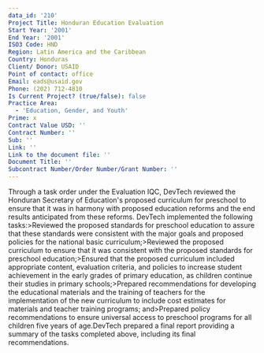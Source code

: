 ```yaml
---
data_id: '210'
Project Title: Honduran Education Evaluation
Start Year: '2001'
End Year: '2001'
ISO3 Code: HND
Region: Latin America and the Caribbean
Country: Honduras
Client/ Donor: USAID
Point of contact: office
Email: eads@usaid.gov
Phone: (202) 712-4810
Is Current Project? (true/false): false
Practice Area:
  - 'Education, Gender, and Youth'
Prime: x
Contract Value USD: ''
Contract Number: ''
Sub: ''
Link: ''
Link to the document file: ''
Document Title: ''
Subcontract Number/Order Number/Grant Number: ''
---
```


Through a task order under the Evaluation IQC, DevTech reviewed the Honduran Secretary of Education's proposed curriculum for preschool to ensure that it was in harmony with proposed education reforms and the end results anticipated from these reforms. DevTech implemented the following tasks:>Reviewed the proposed standards for preschool education to assure that these standards were consistent with the major goals and proposed policies for the national basic curriculum;>Reviewed the proposed curriculum to ensure that it was consistent with the proposed standards for preschool education;>Ensured that the proposed curriculum included appropriate content, evaluation criteria, and policies to increase student achievement in the early grades of primary education, as children continue their studies in primary schools;>Prepared recommendations for developing the educational materials and the training of teachers for the implementation of the new curriculum to include cost estimates for materials and teacher training programs; and>Prepared policy recommendations to ensure universal access to preschool programs for all children five years of age.DevTech prepared a final report providing a summary of the tasks completed above, including its final recommendations.